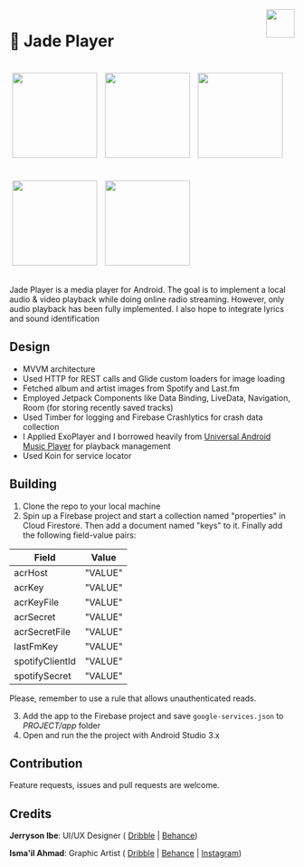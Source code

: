 <img align="right" src="https://raw.githubusercontent.com/wilburt/Jade-Player/master/images/icon.svg?sanitize=true" width="50px" style="pointer-events: none;cursor: default;">

# :musical_note: Jade Player

<p>
    <img src="https://raw.githubusercontent.com/wilburt/Jade-Player/master/images/explore.jpg" width="150px" height="auto" hspace="5" vspace="20"/>
    <img src="https://raw.githubusercontent.com/wilburt/Jade-Player/master/images/songs.jpg" width="150px" height="auto" hspace="5" vspace="20"/>
   <img src="https://raw.githubusercontent.com/wilburt/Jade-Player/master/images/current.jpg" width="150px" height="auto" hspace="5" vspace="20"/>
   <img src="https://raw.githubusercontent.com/wilburt/Jade-Player/master/images/player.jpg" width="150px" height="auto" hspace="5" vspace="20"/>
   <img src="https://raw.githubusercontent.com/wilburt/Jade-Player/master/images/album.jpg" width="150px" height="auto" hspace="5" vspace="20"/>
</p>

Jade Player is a media player for Android. The goal is to implement a local audio & video playback while doing online radio streaming. However, only audio playback has been fully implemented. I also hope to integrate lyrics and sound identification

## Design
- MVVM architecture
- Used HTTP for REST calls and Glide custom loaders for image loading
- Fetched album and artist images from Spotify and Last.fm
- Employed Jetpack Components like  Data Binding, LiveData, Navigation, Room (for storing recently saved tracks)
- Used Timber for logging and Firebase Crashlytics for crash data collection
- I Applied ExoPlayer and I borrowed heavily from [Universal Android Music Player](https://github.com/android/uamp) for playback management
- Used Koin for service locator

## Building
1. Clone the repo to your local machine
2. Spin up a Firebase project and start a collection named "properties" in Cloud Firestore. Then add a document named "keys" to it. Finally add the following field-value pairs:

Field | Value
--- | ---
acrHost| "VALUE"
acrKey|"VALUE"
acrKeyFile|"VALUE"
acrSecret|"VALUE"
acrSecretFile|"VALUE"
lastFmKey|"VALUE"
spotifyClientId|"VALUE"
spotifySecret|"VALUE"

Please, remember to use a rule that allows unauthenticated reads.

3. Add the app to the Firebase project and save `google-services.json` to *PROJECT/app* folder
4. Open and run the the project with Android Studio 3.x

## Contribution
Feature requests, issues and pull requests are welcome.

## Credits
**Jerryson Ibe**: UI/UX Designer ( [Dribble](https://dribbble.com/Jerryboy) | [Behance](https://www.behance.net/Jerrysonibe))

**Isma'il Ahmad**: Graphic Artist ( [Dribble](https://dribbble.com/theIsmailAh) | [Behance](https://www.behance.net/theIsmailAh) | [Instagram](https://www.behance.net/theIsmailAh))
